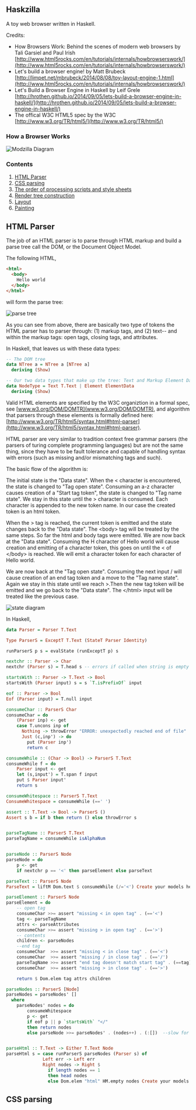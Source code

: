 Haskzilla
---------

A toy web browser written in Haskell.

Credits:
- How Browsers Work: Behind the scenes of modern web browsers by Tali Garsiel and Paul Irish [http://www.html5rocks.com/en/tutorials/internals/howbrowserswork/](http://www.html5rocks.com/en/tutorials/internals/howbrowserswork/)
- Let's build a browser engine! by Matt Brubeck [http://limpet.net/mbrubeck/2014/08/08/toy-layout-engine-1.html](http://www.html5rocks.com/en/tutorials/internals/howbrowserswork/)
- Let's Build a Browser Engine in Haskell by Leif Grele [http://hrothen.github.io/2014/09/05/lets-build-a-browser-engine-in-haskell/](http://hrothen.github.io/2014/09/05/lets-build-a-browser-engine-in-haskell/)
- The offical W3C HTML5 spec by the W3C [http://www.w3.org/TR/html5/](http://www.w3.org/TR/html5/)

### How a Browser Works
![Modzilla Diagram](/image008.jpg)

### Contents
  1. [HTML Parser](#html-parser)
  1. [CSS parsing](#css-parsing)
  1. [The order of processing scripts and style sheets](#order-of-processing)
  1. [Render tree construction](#render-tree)
  1. [Layout](#layout)
  1. [Painting](#painting)

## HTML Parser

The job of an HTML parser is to parse through HTML markup and build a parse tree call the DOM, or the Document Object Model. 

The following HTML,
```html
<html>
  <body>
    Hello world
  </body>
</html>
```
will form the parse tree:

![parse tree](https://github.com/seanwestfall/haskzilla/blob/master/parse_tree.png)

As you can see from above, there are basically two type of tokens the HTML parser has to parser through: (1) markup tags, and (2) text-- and within the markup tags: open tags, closing tags, and attributes.

In Haskell, that leaves us with these data types:
```haskell
-- The DOM tree
data NTree a = NTree a [NTree a]
  deriving (Show)

-- Our two data types that make up the tree: Text and Markup Element Data
data NodeType = Text T.Text | Element ElementData
  deriving (Show)
```

Valid HTML elements are specified by the W3C organiztion in a formal spec, see [www.w3.org/DOM/DOMTR](www.w3.org/DOM/DOMTR), and algorithm that parsers through these elements is formally defined here: [http://www.w3.org/TR/html5/syntax.html#html-parser](http://www.w3.org/TR/html5/syntax.html#html-parser).

HTML parser are very similar to tradition context free grammar parsers (the parsers of turing complete programming languages) but are not the same thing, since they have to be fault tolerance and capable of handling syntax with errors (such as missing and/or mismatching tags and such).

The basic flow of the algorithm is: 

The initial state is the "Data state". When the < character is encountered, the state is changed to "Tag open state". Consuming an a-z character causes creation of a "Start tag token", the state is changed to "Tag name state". We stay in this state until the > character is consumed. Each character is appended to the new token name. In our case the created token is an html token.

When the > tag is reached, the current token is emitted and the state changes back to the "Data state". The \<body\> tag will be treated by the same steps. So far the html and body tags were emitted. We are now back at the "Data state". Consuming the H character of Hello world will cause creation and emitting of a character token, this goes on until the < of <\/body> is reached. We will emit a character token for each character of Hello world.

We are now back at the "Tag open state". Consuming the next input / will cause creation of an end tag token and a move to the "Tag name state". Again we stay in this state until we reach >.Then the new tag token will be emitted and we go back to the "Data state". The <\/html> input will be treated like the previous case.

![state diagram](https://github.com/seanwestfall/haskzilla/blob/master/state_diagram.png)

In Haskell,
```haskell
data Parser = Parser T.Text

Type ParserS = ExceptT T.Text (StateT Parser Identity)

runParserS p s = evalState (runExceptT p) s

nextchr :: Parser -> Char
nextchr (Parser s) = T.head s -- errors if called when string is empty

startsWith :: Parser -> T.Text -> Bool
startsWith (Parser input) s = s `T.isPrefixOf` input

eof :: Parser -> Bool
Eof (Parser input) = T.null input

consumeChar :: ParserS Char
consumeChar = do
    (Parser inp) <- get
    case T.uncons inp of
      Nothing -> throwError "ERROR: unexpectedly reached end of file"
      Just (c,inp') -> do
        put (Parser inp')
        return c

consumeWhile :: (Char -> Bool) -> ParserS T.Text
consumeWhile f = do
    Parser input <- get
    let (s,input') = T.span f input
    put $ Parser input'
    return s

consumeWhitespace :: ParserS T.Text
ConsumeWhitespace = consumeWhile (==' ')

assert :: T.Text -> Bool -> ParserS ()
Assert s b = if b then return () else throwError s


parseTagName :: ParserS T.Text
parseTagName = consumeWhile isAlphaNum


parseNode :: ParserS Node
parseNode = do
    p <- get
    if nextchr p == '<' then parseElement else parseText

parseText :: ParserS Node
ParseText = liftM Dom.text $ consumeWhile (/='<') Create your models here

parseElement :: ParserS Node
parseElement = do
    -- open tag
    consumeChar >>= assert "missing < in open tag" . (=='<')
    tag <- parseTagName
    attrs <- parseAttributes
    consumeChar >>= assert "missing > in open tag" . (=='>')
    -- contents
    children <- parseNodes
    --end tag
    consumeChar  >>= assert "missing < in close tag" . (=='<')
    consumeChar  >>= assert "missing / in close tag" . (=='/')
    parseTagName >>= assert "end tag doesn't match start tag" . (==tag)
    consumeChar  >>= assert "missing > in close tag" . (=='>')

    return $ Dom.elem tag attrs children

parseNodes :: ParserS [Node]
parseNodes = parseNodes' []
  where
    parseNodes' nodes = do
        consumeWhitespace
        p <- get
        if eof p || p `startsWith` "</"
        then return nodes
        else parseNode >>= parseNodes' . (nodes++) . (:[])  --slow for big DOM Create your models here.


parseHtml :: T.Text -> Either T.Text Node
parseHtml s = case runParserS parseNodes (Parser s) of
              Left err -> Left err
              Right nodes -> Right $
                if length nodes == 1
                then head nodes
                else Dom.elem "html" HM.empty nodes Create your models here.
```

## CSS parsing
